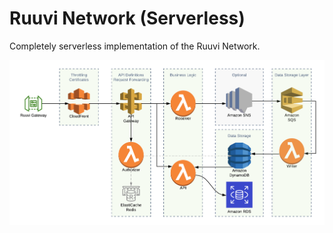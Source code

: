 # Ruuvi Network (Serverless)

Completely serverless implementation of the Ruuvi Network.

![Ruuvi Network Serverless Architecture](/doc/serverless.png)
